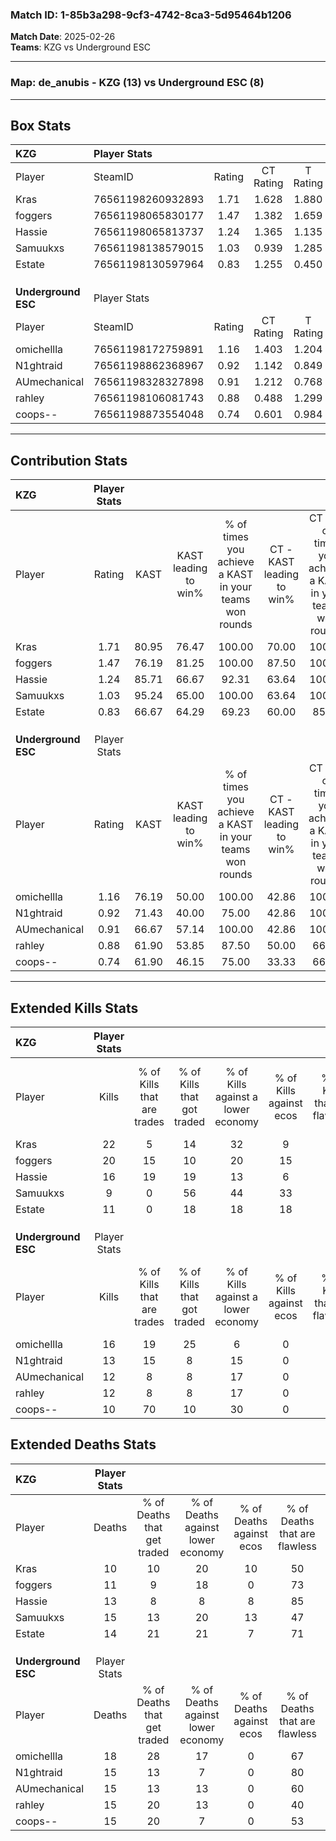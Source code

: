 ### Match ID: 1-85b3a298-9cf3-4742-8ca3-5d95464b1206  
**Match Date**: 2025-02-26  
**Teams**: KZG vs Underground ESC  

---  

### **Map**: de_anubis - KZG (13) vs Underground ESC (8)  
---  

## Box Stats  

| **KZG**             | Player Stats      |        |           |          |       |       |       |         |        |      |     |
| :- | :- | :-: | :-: | :-: | :-: | :-: | :-: | :-: | :-: | :-: | :-: |
| Player              | SteamID           | Rating | CT Rating | T Rating | KAST  |  ADR  | Kills | Assists | Deaths | K/D  | HS% |
| Kras                | 76561198260932893 |  1.71  |   1.628   |  1.880   | 80.95 | 115.1 |  22   |    8    |   10   | 2.20 | 72  |
| foggers             | 76561198065830177 |  1.47  |   1.382   |  1.659   | 76.19 | 88.3  |  20   |    6    |   11   | 1.82 | 50  |
| Hassie              | 76561198065813737 |  1.24  |   1.365   |  1.135   | 85.71 | 65.9  |  16   |    3    |   13   | 1.23 | 18  |
| Samuukxs            | 76561198138579015 |  1.03  |   0.939   |  1.285   | 95.24 | 73.8  |   9   |   11    |   15   | 0.60 | 44  |
| Estate              | 76561198130597964 |  0.83  |   1.255   |  0.450   | 66.67 | 52.9  |  11   |    4    |   14   | 0.79 | 27  |
|                     |                   |        |           |          |       |       |       |         |        |      |     |
|                     |                   |        |           |          |       |       |       |         |        |      |     |
|                     |                   |        |           |          |       |       |       |         |        |      |     |
| **Underground ESC** | Player Stats      |        |           |          |       |       |       |         |        |      |     |
| Player              | SteamID           | Rating | CT Rating | T Rating | KAST  |  ADR  | Kills | Assists | Deaths | K/D  | HS% |
| omichellla          | 76561198172759891 |  1.16  |   1.403   |  1.204   | 76.19 | 99.0  |  16   |    5    |   18   | 0.89 | 93  |
| N1ghtraid           | 76561198862368967 |  0.92  |   1.142   |  0.849   | 71.43 | 53.9  |  13   |    3    |   15   | 0.87 | 23  |
| AUmechanical        | 76561198328327898 |  0.91  |   1.212   |  0.768   | 66.67 | 71.1  |  12   |    4    |   15   | 0.80 | 75  |
| rahley              | 76561198106081743 |  0.88  |   0.488   |  1.299   | 61.90 | 73.3  |  12   |    3    |   15   | 0.80 | 58  |
| coops--             | 76561198873554048 |  0.74  |   0.601   |  0.984   | 61.90 | 56.3  |  10   |    4    |   15   | 0.67 | 70  |
---  

## Contribution Stats  

| **KZG**             | Player Stats |       |                      |                                                        |                           |                                                             |                          |                                                            |
| :- | :-: | :-: | :-: | :-: | :-: | :-: | :-: | :-: |
| Player              |    Rating    | KAST  | KAST leading to win% | % of times you achieve a KAST in your teams won rounds | CT - KAST leading to win% | CT - % of times you achieve a KAST in your teams won rounds | T - KAST leading to win% | T - % of times you achieve a KAST in your teams won rounds |
| Kras                |     1.71     | 80.95 |        76.47         |                         100.00                         |           70.00           |                           100.00                            |          85.71           |                           100.00                           |
| foggers             |     1.47     | 76.19 |        81.25         |                         100.00                         |           87.50           |                           100.00                            |          75.00           |                           100.00                           |
| Hassie              |     1.24     | 85.71 |        66.67         |                         92.31                          |           63.64           |                           100.00                            |          71.43           |                           83.33                            |
| Samuukxs            |     1.03     | 95.24 |        65.00         |                         100.00                         |           63.64           |                           100.00                            |          66.67           |                           100.00                           |
| Estate              |     0.83     | 66.67 |        64.29         |                         69.23                          |           60.00           |                            85.71                            |          75.00           |                           50.00                            |
|                     |              |       |                      |                                                        |                           |                                                             |                          |                                                            |
|                     |              |       |                      |                                                        |                           |                                                             |                          |                                                            |
|                     |              |       |                      |                                                        |                           |                                                             |                          |                                                            |
| **Underground ESC** | Player Stats |       |                      |                                                        |                           |                                                             |                          |                                                            |
| Player              |    Rating    | KAST  | KAST leading to win% | % of times you achieve a KAST in your teams won rounds | CT - KAST leading to win% | CT - % of times you achieve a KAST in your teams won rounds | T - KAST leading to win% | T - % of times you achieve a KAST in your teams won rounds |
| omichellla          |     1.16     | 76.19 |        50.00         |                         100.00                         |           42.86           |                           100.00                            |          55.56           |                           100.00                           |
| N1ghtraid           |     0.92     | 71.43 |        40.00         |                         75.00                          |           42.86           |                           100.00                            |          37.50           |                           60.00                            |
| AUmechanical        |     0.91     | 66.67 |        57.14         |                         100.00                         |           42.86           |                           100.00                            |          71.43           |                           100.00                           |
| rahley              |     0.88     | 61.90 |        53.85         |                         87.50                          |           50.00           |                            66.67                            |          55.56           |                           100.00                           |
| coops--             |     0.74     | 61.90 |        46.15         |                         75.00                          |           33.33           |                            66.67                            |          57.14           |                           80.00                            |
---  

## Extended Kills Stats  

| **KZG**             | Player Stats |                            |                            |                                    |                         |                              |                                 |                                       |                    |           |
| :- | :-: | :-: | :-: | :-: | :-: | :-: | :-: | :-: | :-: | :-: |
| Player              |    Kills     | % of Kills that are trades | % of Kills that got traded | % of Kills against a lower economy | % of Kills against ecos | % of Kills that are flawless | % of Kills that are close duels | % of Kills that are assisted by flash | Pistol Round Kills | AWP Kills |
| Kras                |      22      |             5              |             14             |                 32                 |            9            |              73              |                5                |                   9                   |         2          |     0     |
| foggers             |      20      |             15             |             10             |                 20                 |           15            |              55              |               10                |                   5                   |         2          |     0     |
| Hassie              |      16      |             19             |             19             |                 13                 |            6            |              50              |               13                |                  13                   |         1          |    12     |
| Samuukxs            |      9       |             0              |             56             |                 44                 |           33            |              56              |                0                |                   0                   |         2          |     0     |
| Estate              |      11      |             0              |             18             |                 18                 |           18            |              64              |                9                |                   0                   |         0          |     0     |
|                     |              |                            |                            |                                    |                         |                              |                                 |                                       |                    |           |
|                     |              |                            |                            |                                    |                         |                              |                                 |                                       |                    |           |
|                     |              |                            |                            |                                    |                         |                              |                                 |                                       |                    |           |
| **Underground ESC** | Player Stats |                            |                            |                                    |                         |                              |                                 |                                       |                    |           |
| Player              |    Kills     | % of Kills that are trades | % of Kills that got traded | % of Kills against a lower economy | % of Kills against ecos | % of Kills that are flawless | % of Kills that are close duels | % of Kills that are assisted by flash | Pistol Round Kills | AWP Kills |
| omichellla          |      16      |             19             |             25             |                 6                  |            0            |              56              |                6                |                  13                   |         4          |     0     |
| N1ghtraid           |      13      |             15             |             8              |                 15                 |            0            |              62              |                8                |                   0                   |         0          |     9     |
| AUmechanical        |      12      |             8              |             8              |                 17                 |            0            |              75              |                0                |                   0                   |         0          |     0     |
| rahley              |      12      |             8              |             8              |                 17                 |            0            |              50              |                8                |                   8                   |         4          |     0     |
| coops--             |      10      |             70             |             10             |                 30                 |            0            |              90              |                0                |                  10                   |         0          |     0     |
## Extended Deaths Stats  

| **KZG**             | Player Stats |                             |                                   |                          |                               |                            |                           |               |
| :- | :-: | :-: | :-: | :-: | :-: | :-: | :-: | :-: |
| Player              |    Deaths    | % of Deaths that get traded | % of Deaths against lower economy | % of Deaths against ecos | % of Deaths that are flawless | % of Deaths that are close | % of Deaths while blinded | Deaths to AWP |
| Kras                |      10      |             10              |                20                 |            10            |              50               |             0              |             0             |       0       |
| foggers             |      11      |              9              |                18                 |            0             |              73               |             9              |             0             |       2       |
| Hassie              |      13      |              8              |                 8                 |            8             |              85               |             0              |            15             |       3       |
| Samuukxs            |      15      |             13              |                20                 |            13            |              47               |             7              |             7             |       2       |
| Estate              |      14      |             21              |                21                 |            7             |              71               |             7              |             7             |       2       |
|                     |              |                             |                                   |                          |                               |                            |                           |               |
|                     |              |                             |                                   |                          |                               |                            |                           |               |
|                     |              |                             |                                   |                          |                               |                            |                           |               |
| **Underground ESC** | Player Stats |                             |                                   |                          |                               |                            |                           |               |
| Player              |    Deaths    | % of Deaths that get traded | % of Deaths against lower economy | % of Deaths against ecos | % of Deaths that are flawless | % of Deaths that are close | % of Deaths while blinded | Deaths to AWP |
| omichellla          |      18      |             28              |                17                 |            0             |              67               |             6              |             6             |       2       |
| N1ghtraid           |      15      |             13              |                 7                 |            0             |              80               |             0              |             0             |       1       |
| AUmechanical        |      15      |             13              |                13                 |            0             |              60               |             7              |             0             |       3       |
| rahley              |      15      |             20              |                13                 |            0             |              40               |             13             |            13             |       3       |
| coops--             |      15      |             20              |                 7                 |            0             |              53               |             13             |            13             |       3       |
